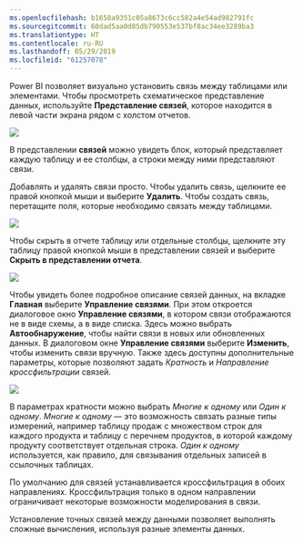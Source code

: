 ```yaml
---
ms.openlocfilehash: b1658a9351c05a8673c6cc582a4e54ad982791fc
ms.sourcegitcommit: 60dad5aa0d85db790553e537bf8ac34ee3289ba3
ms.translationtype: HT
ms.contentlocale: ru-RU
ms.lasthandoff: 05/29/2019
ms.locfileid: "61257078"
---
```

Power BI позволяет визуально установить связь между таблицами или элементами. Чтобы просмотреть схематическое представление данных, используйте **Представление связей**, которое находится в левой части экрана рядом с холстом отчетов.

![](media/2-2-manage-data-relationships/2-2_1.png)

В представлении **связей** можно увидеть блок, который представляет каждую таблицу и ее столбцы, а строки между ними представляют связи.

Добавлять и удалять связи просто. Чтобы удалить связь, щелкните ее правой кнопкой мыши и выберите **Удалить**. Чтобы создать связь, перетащите поля, которые необходимо связать между таблицами.

![](media/2-2-manage-data-relationships/2-2_2.png)

Чтобы скрыть в отчете таблицу или отдельные столбцы, щелкните эту таблицу правой кнопкой мыши в представлении связей и выберите **Скрыть в представлении отчета**.

![](media/2-2-manage-data-relationships/2-2_3.png)

Чтобы увидеть более подробное описание связей данных, на вкладке **Главная** выберите **Управление связями**. При этом откроется диалоговое окно **Управление связями**, в котором связи отображаются не в виде схемы, а в виде списка. Здесь можно выбрать **Автообнаружение**, чтобы найти связи в новых или обновленных данных. В диалоговом окне **Управление связями** выберите **Изменить**, чтобы изменить связи вручную. Также здесь доступны дополнительные параметры, которые позволяют задать *Кратность* и *Направление кроссфильтрации* связей.

![](media/2-2-manage-data-relationships/2-2_4.png)

В параметрах кратности можно выбрать *Многие к одному* или *Один к одному*. *Многие к одному* — это возможность связать разные типы измерений, например таблицу продаж с множеством строк для каждого продукта и таблицу с перечнем продуктов, в которой каждому продукту соответствует отдельная строка. *Один к одному* используется, как правило, для связывания отдельных записей в ссылочных таблицах.

По умолчанию для связей устанавливается кроссфильтрация в обоих направлениях. Кроссфильтрация только в одном направлении ограничивает некоторые возможности моделирования в связи.

Установление точных связей между данными позволяет выполнять сложные вычисления, используя разные элементы данных.

